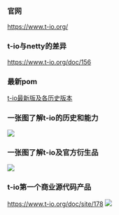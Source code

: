 ### 官网
https://www.t-io.org/

### t-io与netty的差异
https://www.t-io.org/doc/156

### 最新pom
[t-io最新版及各历史版本](https://www.t-io.org/doc/149 "t-io最新版及各历史版本")

### 一张图了解t-io的历史和能力
![](https://res.t-io.org/doc/t-io-base_01.png?4345)

### 一张图了解t-io及官方衍生品
![](https://res.t-io.org/doc/t-io-base_02.png?4345)

### t-io第一个商业源代码产品
https://www.t-io.org/doc/site/178
![](https://res.t-io.org/blog/upload/img/50/8931/1119484/88097537/74541310905/24/201644/t-io%E5%AE%98%E7%BD%91%E6%98%AF%E5%95%A5%E6%9C%89%E5%95%A5%E6%9C%89%E4%BD%95%E4%BB%B7%E5%80%BC.png)
